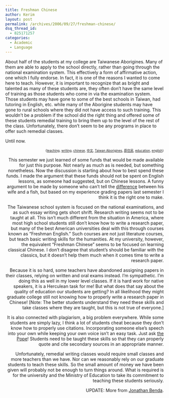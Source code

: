```yaml
---
title: Freshman Chinese
author: Kerim
layout: post
permalink: /archives/2006/09/27/freshman-chinese/
dsq_thread_id:
  - 825171257
categories:
  - Academic
  - Language
---
```

About half of the students at my college are Taiwanese Aborigines. Many of them are able to apply to the school directly, rather than going through the national examination system. This effectively a form of affirmative action, one which I fully endorse. In fact, it is one of the reasons I wanted to come here to teach. However, it is important to recognize that as bright and talented as many of these students are, they often don&#8217;t have the same level of training as those students who come in via the examination system. Those students may have gone to some of the best schools in Taiwan, had tutoring in English, etc. while many of the Aborigine students may have gone to rural schools where they did not have access to such training. This wouldn&#8217;t be a problem if the school did the right thing and offered some of these students remedial training to bring them up to the level of the rest of the class. Unfortunately, there don&#8217;t seem to be any programs in place to offer such remedial classes.

Until now.

<!-- technorati tags start -->

<div style="text-align:right;">
  <span style="font-size:x-small;">{<a href="http://www.technorati.com/tag/teaching" onclick="_gaq.push(['_trackEvent', 'outbound-article', 'http://www.technorati.com/tag/teaching', 'teaching']);"  rel="tag">teaching</a>, <a href="http://www.technorati.com/tag/writing" onclick="_gaq.push(['_trackEvent', 'outbound-article', 'http://www.technorati.com/tag/writing', 'writing']);"  rel="tag">writing</a>, <a href="http://www.technorati.com/tag/chinese" onclick="_gaq.push(['_trackEvent', 'outbound-article', 'http://www.technorati.com/tag/chinese', 'chinese']);"  rel="tag">chinese</a>, <a href="http://www.technorati.com/tag/中文" onclick="_gaq.push(['_trackEvent', 'outbound-article', 'http://www.technorati.com/tag/中文', '中文']);"  rel="tag">中文</a>, <a href="http://www.technorati.com/tag/Taiwan Aborigines" onclick="_gaq.push(['_trackEvent', 'outbound-article', 'http://www.technorati.com/tag/Taiwan Aborigines', 'Taiwan Aborigines']);"  rel="tag">Taiwan Aborigines</a>, <a href="http://www.technorati.com/tag/原住民" onclick="_gaq.push(['_trackEvent', 'outbound-article', 'http://www.technorati.com/tag/原住民', '原住民']);"  rel="tag">原住民</a>, <a href="http://www.technorati.com/tag/education" onclick="_gaq.push(['_trackEvent', 'outbound-article', 'http://www.technorati.com/tag/education', 'education']);"  rel="tag">education</a>, <a href="http://www.technorati.com/tag/english" onclick="_gaq.push(['_trackEvent', 'outbound-article', 'http://www.technorati.com/tag/english', 'english']);"  rel="tag">english</a>}</span>


<!-- technorati tags end -->

<!--more-->

This semester we just learned of some funds that would be made available for just this purpose. Not nearly as much as is needed, but something nonetheless. Now the discussion is starting about how to best spend these funds. I made the argument that these funds should not be spent on English lessons, as someone had suggested, but on Chinese lessons. A funny argument to be made by someone who can&#8217;t tell the <a href="http://test.oxus.net/archives/2006/09/22/milkfish/" onclick="_gaq.push(['_trackEvent', 'outbound-article', 'http://test.oxus.net/archives/2006/09/22/milkfish/', 'difference']);" >difference</a> between his wife and a fish, but based on my experience grading papers last semester I think it is the right one to make.

The Taiwanese school system is focused on the national examinations, and as such essay writing gets short shrift. Research writing seems not to be taught at all. This isn&#8217;t much different from the situation in America, where most high school students still don&#8217;t know how to write a research paper, but many of the best American universities deal with this through courses known as &#8220;Freshman English.&#8221; Such courses are not just literature courses, but teach basic writing skills for the humanities. At my university, however, the equivalent &#8220;Freshman Chinese&#8221; seems to be focused on learning classical Chinese. I don&#8217;t disagree that student&#8217;s should be familiar with the classics, but it doesn&#8217;t help them much when it comes time to write a research paper.

Because it is so hard, some teachers have abandoned assigning papers in their classes, relying on written and oral exams instead. I&#8217;m sympathetic. I&#8217;m doing this as well in my lower level classes. If it is hard work for native speakers, it is a Herculean task for me! But what does that say about the quality of education our students are getting? In all likelihood they might graduate college still not knowing how to properly write a research paper in Chinese! [Note: The better students understand they need these skills and take classes where they are taught, but this is not true of everyone.] 

It is also connected with plagiarism, a big problem everywhere. While some students are simply lazy, I think a lot of students cheat because they don&#8217;t know how to properly use citations. Incorporating someone else&#8217;s speech into your own while keeping your own voice isn&#8217;t an easy task. Just ask <a href="http://www.theglobeandmail.com/servlet/story/LAC.20060916.POPE16/TPStory" onclick="_gaq.push(['_trackEvent', 'outbound-article', 'http://www.theglobeandmail.com/servlet/story/LAC.20060916.POPE16/TPStory', 'the Pope']);" >the Pope</a>! Students need to be taught these skills so that they can properly quote and cite secondary sources in an appropriate manner.

Unfortunately, remedial writing classes would require small classes and more teachers than we have. Nor can we reasonably rely on our graduate students to teach these skills. So the small amount of money we have been given will probably not be enough to turn things around. What is required is for the university and the Ministry of Education to take its commitment to teaching these students seriously.

UPDATE: More from <a href="http://jonintaiwan.blogspot.com/2006/09/kerim-friedman-on-freshman-chinese.html" onclick="_gaq.push(['_trackEvent', 'outbound-article', 'http://jonintaiwan.blogspot.com/2006/09/kerim-friedman-on-freshman-chinese.html', 'Jonathan Benda']);" >Jonathan Benda</a>.

